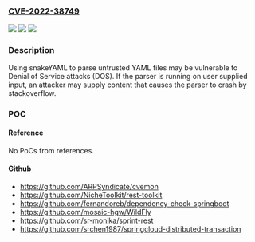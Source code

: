 ### [CVE-2022-38749](https://cve.mitre.org/cgi-bin/cvename.cgi?name=CVE-2022-38749)
![](https://img.shields.io/static/v1?label=Product&message=SnakeYAML&color=blue)
![](https://img.shields.io/static/v1?label=Version&message=%3C%201.31%20&color=brighgreen)
![](https://img.shields.io/static/v1?label=Vulnerability&message=CWE-121%20Stack-based%20Buffer%20Overflow&color=brighgreen)

### Description

Using snakeYAML to parse untrusted YAML files may be vulnerable to Denial of Service attacks (DOS). If the parser is running on user supplied input, an attacker may supply content that causes the parser to crash by stackoverflow.

### POC

#### Reference
No PoCs from references.

#### Github
- https://github.com/ARPSyndicate/cvemon
- https://github.com/NicheToolkit/rest-toolkit
- https://github.com/fernandoreb/dependency-check-springboot
- https://github.com/mosaic-hgw/WildFly
- https://github.com/sr-monika/sprint-rest
- https://github.com/srchen1987/springcloud-distributed-transaction


